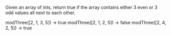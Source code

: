 Given an array of ints, return true if the array contains either 3 even or 3 odd values all next to each other.

modThree([2, 1, 3, 5]) → true
modThree([2, 1, 2, 5]) → false
modThree([2, 4, 2, 5]) → true